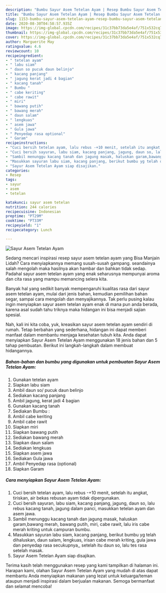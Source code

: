 ```yaml
---
description: "Bumbu Sayur Asem Tetelan Ayam | Resep Bumbu Sayur Asem Tetelan Ayam Yang Enak Dan Mudah"
title: "Bumbu Sayur Asem Tetelan Ayam | Resep Bumbu Sayur Asem Tetelan Ayam Yang Enak Dan Mudah"
slug: 1153-bumbu-sayur-asem-tetelan-ayam-resep-bumbu-sayur-asem-tetelan-ayam-yang-enak-dan-mudah
date: 2020-08-30T04:58:57.935Z
image: https://img-global.cpcdn.com/recipes/31c37bb73da5e4af/751x532cq70/sayur-asem-tetelan-ayam-foto-resep-utama.jpg
thumbnail: https://img-global.cpcdn.com/recipes/31c37bb73da5e4af/751x532cq70/sayur-asem-tetelan-ayam-foto-resep-utama.jpg
cover: https://img-global.cpcdn.com/recipes/31c37bb73da5e4af/751x532cq70/sayur-asem-tetelan-ayam-foto-resep-utama.jpg
author: Marguerite May
ratingvalue: 4.6
reviewcount: 10
recipeingredient:
- " tetelan ayam"
- " labu siam"
- " daun so pucuk daun belinjo"
- " kacang panjang"
- " jagung kerat jadi 4 bagian"
- " kacang tanah"
- " Bumbu "
- " cabe keriting"
- " cabe rawit"
- " miri"
- " bawang putih"
- " bawang merah"
- " daun salam"
- " lengkuas"
- " asem jawa"
- " Gula jawa"
- " Penyedap rasa optional"
- " Garam"
recipeinstructions:
- "Cuci bersih tetelan ayam, lalu rebus -+10 menit, setelah itu angkat, tiriskan, air bekas rebusan ayam tidak dipergunakan."
- "Cuci bersih sayuran, labu siam, kacang panjang, jagung, daun so, lalu rebus kacang tanah, jagung dalam panci, masukkan tetelan ayam dan asem jawa."
- "Sambil menunggu kacang tanah dan jagung masak, haluskan garam,bawang merah, bawang putih, miri, cabe rawit, lalu iris cabe merah kriting untuk campuran bumbu."
- "Masukkan sayuran labu siam, kacang panjang, berikut bumbu yg telah dihaluskan, daun salam, lengkuas, irisan cabe merah kriting, gula jawa dan penyedap rasa secukupnya,, setelah itu daun so, lalu tes rasa setelah masak."
- "Sayur Asem Tetelan Ayam siap disajikan."
categories:
- Resep
tags:
- sayur
- asem
- tetelan

katakunci: sayur asem tetelan 
nutrition: 244 calories
recipecuisine: Indonesian
preptime: "PT29M"
cooktime: "PT33M"
recipeyield: "1"
recipecategory: Lunch

---
```



![Sayur Asem Tetelan Ayam](https://img-global.cpcdn.com/recipes/31c37bb73da5e4af/751x532cq70/sayur-asem-tetelan-ayam-foto-resep-utama.jpg)

Sedang mencari inspirasi resep sayur asem tetelan ayam yang Bisa Manjain Lidah? Cara menyiapkannya memang susah-susah gampang. seandainya salah mengolah maka hasilnya akan hambar dan bahkan tidak sedap. Padahal sayur asem tetelan ayam yang enak seharusnya mempunyai aroma dan cita rasa yang mampu memancing selera kita.

Banyak hal yang sedikit banyak mempengaruhi kualitas rasa dari sayur asem tetelan ayam, mulai dari jenis bahan, kemudian pemilihan bahan segar, sampai cara mengolah dan menyajikannya. Tak perlu pusing kalau ingin menyiapkan sayur asem tetelan ayam enak di mana pun anda berada, karena asal sudah tahu triknya maka hidangan ini bisa menjadi sajian spesial.




Nah, kali ini kita coba, yuk, kreasikan sayur asem tetelan ayam sendiri di rumah. Tetap berbahan yang sederhana, hidangan ini dapat memberi manfaat dalam membantu menjaga kesehatan tubuh kita. Anda dapat menyiapkan Sayur Asem Tetelan Ayam menggunakan 18 jenis bahan dan 5 tahap pembuatan. Berikut ini langkah-langkah dalam membuat hidangannya.

<!--inarticleads1-->

##### Bahan-bahan dan bumbu yang digunakan untuk pembuatan Sayur Asem Tetelan Ayam:

1. Gunakan  tetelan ayam
1. Siapkan  labu siam
1. Ambil  daun so/ pucuk daun belinjo
1. Sediakan  kacang panjang
1. Ambil  jagung, kerat jadi 4 bagian
1. Gunakan  kacang tanah
1. Sediakan  Bumbu :
1. Ambil  cabe keriting
1. Ambil  cabe rawit
1. Siapkan  miri
1. Siapkan  bawang putih
1. Sediakan  bawang merah
1. Siapkan  daun salam
1. Sediakan  lengkuas
1. Siapkan  asem jawa
1. Sediakan  Gula jawa
1. Ambil  Penyedap rasa (optional)
1. Siapkan  Garam




<!--inarticleads2-->

##### Cara menyiapkan Sayur Asem Tetelan Ayam:

1. Cuci bersih tetelan ayam, lalu rebus -+10 menit, setelah itu angkat, tiriskan, air bekas rebusan ayam tidak dipergunakan.
1. Cuci bersih sayuran, labu siam, kacang panjang, jagung, daun so, lalu rebus kacang tanah, jagung dalam panci, masukkan tetelan ayam dan asem jawa.
1. Sambil menunggu kacang tanah dan jagung masak, haluskan garam,bawang merah, bawang putih, miri, cabe rawit, lalu iris cabe merah kriting untuk campuran bumbu.
1. Masukkan sayuran labu siam, kacang panjang, berikut bumbu yg telah dihaluskan, daun salam, lengkuas, irisan cabe merah kriting, gula jawa dan penyedap rasa secukupnya,, setelah itu daun so, lalu tes rasa setelah masak.
1. Sayur Asem Tetelan Ayam siap disajikan.




Terima kasih telah menggunakan resep yang kami tampilkan di halaman ini. Harapan kami, olahan Sayur Asem Tetelan Ayam yang mudah di atas dapat membantu Anda menyiapkan makanan yang lezat untuk keluarga/teman ataupun menjadi inspirasi dalam berjualan makanan. Semoga bermanfaat dan selamat mencoba!
